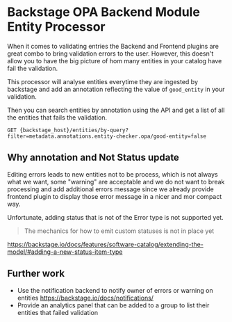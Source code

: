 # Backstage OPA Backend Module Entity Processor

When it comes to validating entries the Backend and Frontend plugins are great combo to bring validation errors to the user. However, this doesn't allow you to have the big picture of hom many entities in your catalog have fail the validation.

This processor will analyse entities everytime they are ingested by backstage and add an annotation reflecting the value of `good_entity` in your validation.

Then you can search entities by annotation using the API and get a list of all the entities that fails the validation.

```http request
GET {backstage_host}/entities/by-query?filter=metadata.annotations.entity-checker.opa/good-entity=false
```

## Why annotation and Not Status update

Editing errors leads to new entities not to be process, which is not always what we want, some "warning" are acceptable and we do not want to break processing and add additional errors message since we already provide frontend plugin to display those error message in a nicer and mor compact way.

Unfortunate, adding status that is not of the Error type is not supported yet.

> The mechanics for how to emit custom statuses is not in place yet

https://backstage.io/docs/features/software-catalog/extending-the-model/#adding-a-new-status-item-type

## Further work

* Use the notification backend to notify owner of errors or warning on entities https://backstage.io/docs/notifications/
* Provide an analytics panel that can be added to a group to list their entities that failed validation
